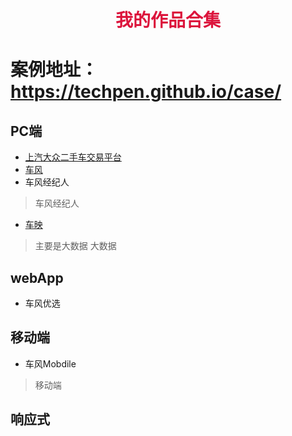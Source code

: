 # <center><font face="微软雅黑" color="#DC143C"> 我的作品合集</font></center>

# 案例地址： https://techpen.github.io/case/

## PC端
+ [上汽大众二手车交易平台](http://www.svwuc.com)
+ [车风](http://www.ichefeng.com)
+ 车风经纪人
> 车风经纪人

+ [车映](https://techpen.github.io/case/datayin/)
> 主要是大数据
> 大数据

## webApp
* 车风优选

## 移动端
+ 车风Mobdile
> 移动端

## 响应式

